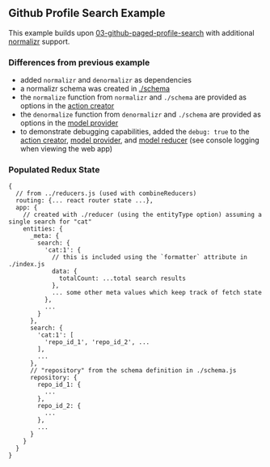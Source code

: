 Github Profile Search Example
--------------------------------------------------------
This example builds upon [03-github-paged-profile-search](../../../03-github-paged-profile-search) with additional [normalizr](https://github.com/paularmstrong/normalizr) support.


### Differences from previous example

* added `normalizr` and `denormalizr` as dependencies
* a normalizr schema was created in [./schema](./schema.js)
* the `normalize` function from `normalizr` and `./schema` are provided as options in the [action creator](./actions.js)
* the `denormalize` function from `denormalizr` and `./schema` are provided as options in the [model provider](./index.js)
* to demonstrate debugging capabilities, added the `debug: true` to the [action creator](./actions.js), [model provider](./index.js), and [model reducer](./reducer.js) (see console logging when viewing the web app)

### Populated Redux State
```
{
  // from ../reducers.js (used with combineReducers)
  routing: {... react router state ...},
  app: {
    // created with ./reducer (using the entityType option) assuming a single search for "cat"
    entities: {
      _meta: {
        search: {
          'cat:1': {
            // this is included using the `formatter` attribute in ./index.js
            data: {
              totalCount: ...total search results
            },
            ... some other meta values which keep track of fetch state
          },
          ...
        }
      },
      search: {
        'cat:1': [
          'repo_id_1', 'repo_id_2', ...
        ],
        ...
      },
      // "repository" from the schema definition in ./schema.js
      repository: {
        repo_id_1: {
          ...
        },
        repo_id_2: {
          ...
        },
        ...
      }
    }
  }
}
```
